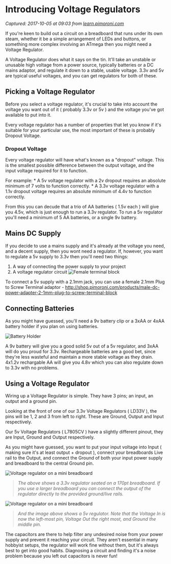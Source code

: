 # Introducing Voltage Regulators

_Captured: 2017-10-05 at 09:03 from [learn.pimoroni.com](https://learn.pimoroni.com/tutorial/electronics-basics/introducing-voltage-regulators)_

If you're keen to build out a circuit on a breadboard that runs under its own steam, whether it be a simple arrangement of LEDs and buttons, or something more complex involving an ATmega then you might need a Voltage Regulator.

A Voltage Regulator does what it says on the tin. It'll take an unstable or unusable high voltage from a power source, typically batteries or a DC mains adaptor, and regulate it down to a stable, usable voltage. 3.3v and 5v are typical useful voltages, and you can get regulators for both of these.

## Picking a Voltage Regulator

Before you select a voltage regulator, it's crucial to take into account the voltage you want out of it ( probably 3.3v or 5v ) and the voltage you've got available to put into it.

Every voltage regulator has a number of properties that let you know if it's suitable for your particular use, the most important of these is probably Dropout Voltage.

### Dropout Voltage

Every voltage regulator will have what's known as a "dropout" voltage. This is the smallest possible difference between the output voltage, and the input voltage required for it to function.

For example: * A 5v voltage regulator with a 2v dropout requires an absolute minimum of 7 volts to function correctly. * A 3.3v voltage regulator with a 1.1v dropout voltage requires an absolute minimum of 4.4v to function correctly.

From this you can decude that a trio of AA batteries ( 1.5v each ) will give you 4.5v, which is just enough to run a 3.3v regulator. To run a 5v regulator you'll need a minimum of 5 AA batteries, or a single 9v battery.

## Mains DC Supply

If you decide to use a mains supply and it's already at the voltage you need, and a decent supply, then you wont need a regulator. If, however, you want to regulate a 5v supply to 3.3v then you'll need two things:

  1. A way of connecting the power supply to your project
  2. A voltage regulator circuit
![Female terminal block](https://learn.pimoroni.com/static/repos/learn/electronics-basics/female-terminal-block.jpg)

To connect a 5v supply with a 2.1mm jack, you can use a female 2.1mm Plug to Screw Terminal adaptor - http://shop.pimoroni.com/products/male-dc-power-adapter-2-1mm-plug-to-screw-terminal-block

## Connecting Batteries

As you might have guessed, you'll need a 9v battery clip or a 3xAA or 4xAA battery holder if you plan on using batteries.

![Battery Holder](https://learn.pimoroni.com/static/repos/learn/electronics-basics/battery-holder.jpg)

A 9v battery will give you a good solid 5v out of a 5v regulator, and 3xAA will do you proud for 3.3v. Rechargeable batteries are a good bet, since they're less wasteful and maintain a more stable voltage as they drain. 4x1.2v rechargable AA will give you 4.8v which you can also regulate down to 3.3v with no problems.

## Using a Voltage Regulator

Wiring up a Voltage Regulator is simple. They have 3 pins; an input, an output and a ground pin.

Looking at the front of one of our 3.3v Voltage Regulators ( LD33V ), the pins will be 1, 2 and 3 from left to right. These are Ground, Output and Input respectively.

Our 5v Voltage Regulators ( L7805CV ) have a slightly different pinout, they are Input, Ground and Output respectively.

As you might have guessed, you want to put your input voltage into Input ( making sure it's at least output + dropout ), connect your breadboards Live rail to the Output, and connect the Ground of both your input power supply and breadboard to the central Ground pin.

![Voltage regulator on a mini breadboard](https://learn.pimoroni.com/static/repos/learn/electronics-basics/voltage-reg-mini-bb.jpg)

> _The above shows a 3.3v regulator seated on a 170pt breadboard. If you use a larger breadboard you can connect the output of the regulator directly to the provided ground/live rails._

![Voltage regulator on a mini breadboard](https://learn.pimoroni.com/static/repos/learn/electronics-basics/5v-voltage-reg-mini-bb.jpg)

> _And the image above shows a 5v regulator. Note that the Voltage In is now the left-most pin, Voltage Out the right most, and Ground the middle pin._

The capacitors are there to help filter any undesired noise from your power supply and prevent it reaching your circuit. They aren't essential in many hobbyist setups, the regulator will work fine without them, but it's always best to get into good habits. Diagnosing a circuit and finding it's a noise problem because you left out capacitors is never fun!
